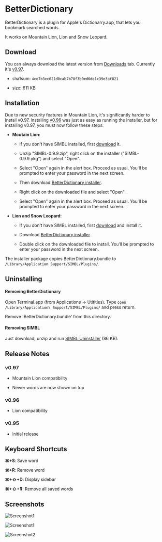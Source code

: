 BetterDictionary
================
BetterDictionary is a plugin for Apple's Dictionarry.app, that lets you bookmark searched words.

It works on Mountain Lion, Lion and Snow Leopard. 


Download
--------
You can always download the latest version from [Downloads](https://github.com/pooriaazimi/BetterDictionary/downloads) tab. Currently it's [v0.97](https://github.com/downloads/pooriaazimi/BetterDictionary/BetterDictionary-0.97.pkg).

  - sha1sum: `4ce7b3ec621d0cab7b78f3b0ed6de1c39e3af821`
  
  - size: 611 KB


Installation
------------

Due to new security features in Mountain Lion, it's significantly harder to install v0.97. Installing [v0.96](https://github.com/downloads/pooriaazimi/BetterDictionary/BetterDictionary-0.96.pkg) was just as easy as running the installer, but for installing v0.97, you must now follow these steps:

- **Moutain Lion:**

  - If you don't have SIMBL installed, first [download](http://www.culater.net/dl/files/SIMBL-0.9.9.zip) it.
  
  - Unzip "SIMBL-0.9.9.zip", right click on the installer ("SIMBL-0.9.9.pkg") and select "Open".
  
  - Select "Open" again in the alert box. Proceed as usual. You'll be prompted to enter your password in the next screen.
  
  - Then download [BetterDictionary installer](https://github.com/downloads/pooriaazimi/BetterDictionary/BetterDictionary-0.97.pkg).
	
  - Right click on the downloaded file and select "Open".
	
  - Select "Open" again in the alert box. Proceed as usual. You'll be prompted to enter your password in the next screen.
	
- **Lion and Snow Leopard:**

  - If you don't have SIMBL installed, first [download](http://www.culater.net/dl/files/SIMBL-0.9.9.zip) and install it.
  
  - Download [BetterDictionary installer](https://github.com/downloads/pooriaazimi/BetterDictionary/BetterDictionary-0.97.pkg).
	
  - Double click on the downloaded file to install. You'll be prompted to enter your password in the next screen.

  
The installer package copies BetterDictionary.bundle to `/Library/Application Support/SIMBL/Plugins/`.



Uninstalling
------------

#### Removing BetterDictionary

Open Terminal.app (from Applications -> Utititles). Type `open /Library/Application\ Support/SIMBL/Plugins/` and press return.

Remove 'BetterDictionary.bundle' from this directory.

#### Removing SIMBL

Just download, unzip and run [SIMBL Uninstaller](https://raw.github.com/pooriaazimi/BetterDictionary/master/Installers/SIMBL%20Uninstaller.zip) (86 KB). 


Release Notes
-------------

### v0.97

- Mountain Lion compatibility

- Newer words are now shown on top

### v0.96

- Lion compatibility

### v0.95

- Initial release


Keyboard Shortcuts
------------------
**⌘+S**: Save word

**⌘+R**: Remove word

**⌘+⇧+D**: Display sidebar

**⌘+⇧+R**: Remove all saved words


Screenshots
-----------
![Screenshot1](https://github.com/pooriaazimi/BetterDictionary/raw/master/Images/BetterDictionary-MountainLion.png)

![Screenshot1](https://github.com/pooriaazimi/BetterDictionary/raw/master/Images/BetterDictionary-Lion.png)

![Screenshot2](https://github.com/pooriaazimi/BetterDictionary/raw/master/Images/BetterDictionary-SnowLeopard.png)